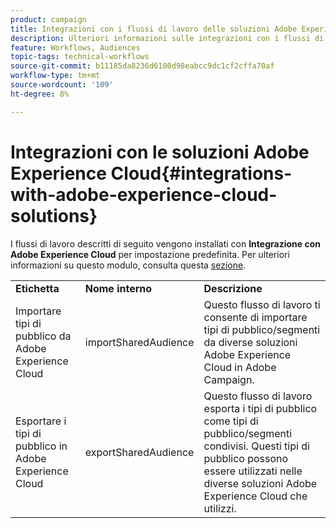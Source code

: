 ```yaml
---
product: campaign
title: Integrazioni con i flussi di lavoro delle soluzioni Adobe Experience Cloud
description: Ulteriori informazioni sulle integrazioni con i flussi di lavoro delle soluzioni Adobe Experience Cloud
feature: Workflows, Audiences
topic-tags: technical-workflows
source-git-commit: b11185da8236d6100d98eabcc9dc1cf2cffa70af
workflow-type: tm+mt
source-wordcount: '109'
ht-degree: 8%

---
```



# Integrazioni con le soluzioni Adobe Experience Cloud{#integrations-with-adobe-experience-cloud-solutions}



I flussi di lavoro descritti di seguito vengono installati con **Integrazione con Adobe Experience Cloud** per impostazione predefinita. Per ulteriori informazioni su questo modulo, consulta questa [sezione](../../integrations/using/configuring-ims.md#installing-the-package).

<table> 
 <tbody> 
  <tr> 
   <td> <strong>Etichetta</strong><br /> </td> 
   <td> <strong>Nome interno</strong><br /> </td> 
   <td> <strong>Descrizione</strong><br /> </td> 
  </tr> 
  <tr> 
   <td> <span class="uicontrol">Importare tipi di pubblico da Adobe Experience Cloud</span> <br /> </td> 
   <td> <span class="uicontrol">importSharedAudience</span> <br /> </td> 
   <td> Questo flusso di lavoro ti consente di importare tipi di pubblico/segmenti da diverse soluzioni Adobe Experience Cloud in Adobe Campaign.<br /> </td> 
  </tr> 
  <tr> 
   <td> <span class="uicontrol">Esportare i tipi di pubblico in Adobe Experience Cloud</span> <br /> </td> 
   <td> <span class="uicontrol">exportSharedAudience</span> <br /> </td> 
   <td> Questo flusso di lavoro esporta i tipi di pubblico come tipi di pubblico/segmenti condivisi. Questi tipi di pubblico possono essere utilizzati nelle diverse soluzioni Adobe Experience Cloud che utilizzi.<br /> </td> 
  </tr> 
 </tbody> 
</table>


